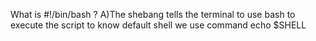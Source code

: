 What is #!/bin/bash ?
A)The shebang tells the terminal to use bash to execute the script
       to know default shell we use command echo $SHELL
